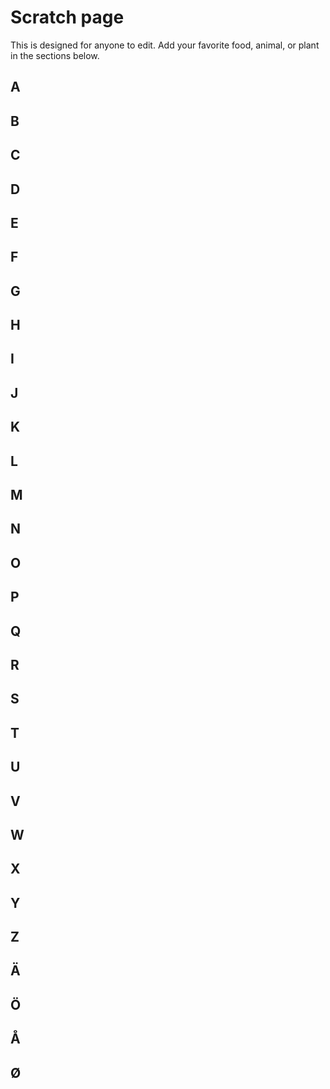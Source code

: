 # Scratch page

This is designed for anyone to edit.  Add your favorite food, animal,
or plant in the sections below.



## A



## B



## C



## D



## E



## F



## G



## H



## I



## J



## K



## L



## M



## N



## O



## P



## Q



## R



## S



## T



## U



## V



## W



## X



## Y



## Z



## Ä



## Ö



## Å



## Ø
